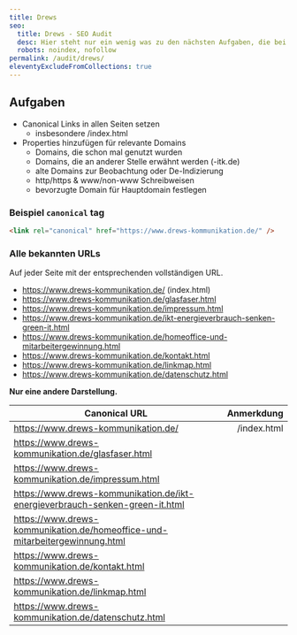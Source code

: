 ```yaml
---
title: Drews
seo:
  title: Drews - SEO Audit
  desc: Hier steht nur ein wenig was zu den nächsten Aufgaben, die bei Drews erledigt werden müssen.
  robots: noindex, nofollow
permalink: /audit/drews/
eleventyExcludeFromCollections: true
---
```


## Aufgaben

- Canonical Links in allen Seiten setzen
  - insbesondere /index.html
- Properties hinzufügen für relevante Domains
  - Domains, die schon mal genutzt wurden
  - Domains, die an anderer Stelle erwähnt werden (-itk.de)
  - alte Domains zur Beobachtung oder De-Indizierung
  - http/https & www/non-www Schreibweisen
  - bevorzugte Domain für Hauptdomain festlegen

### Beispiel `canonical` tag

```html
<link rel="canonical" href="https://www.drews-kommunikation.de/" />
```

### Alle bekannten URLs

Auf jeder Seite mit der entsprechenden vollständigen URL.

- https://www.drews-kommunikation.de/ (index.html)
- https://www.drews-kommunikation.de/glasfaser.html
- https://www.drews-kommunikation.de/impressum.html
- https://www.drews-kommunikation.de/ikt-energieverbrauch-senken-green-it.html
- https://www.drews-kommunikation.de/homeoffice-und-mitarbeitergewinnung.html
- https://www.drews-kommunikation.de/kontakt.html
- https://www.drews-kommunikation.de/linkmap.html
- https://www.drews-kommunikation.de/datenschutz.html

**Nur eine andere Darstellung.**

| Canonical URL                                                                |  Anmerkdung |
| ---------------------------------------------------------------------------- | ----------: |
| https://www.drews-kommunikation.de/                                          | /index.html |
| https://www.drews-kommunikation.de/glasfaser.html                            |             |
| https://www.drews-kommunikation.de/impressum.html                            |             |
| https://www.drews-kommunikation.de/ikt-energieverbrauch-senken-green-it.html |             |
| https://www.drews-kommunikation.de/homeoffice-und-mitarbeitergewinnung.html  |             |
| https://www.drews-kommunikation.de/kontakt.html                              |             |
| https://www.drews-kommunikation.de/linkmap.html                              |             |
| https://www.drews-kommunikation.de/datenschutz.html                          |             |
